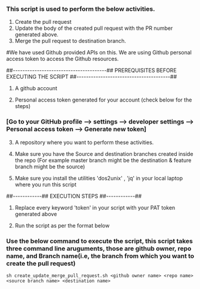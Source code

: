 ### This script is used to perform the below activities. 

1. Create the pull request
2. Update the body of the created pull request with the PR number generated above.
3. Merge the pull request to destination branch.

#We have used Github provided APIs on this.  We are using Github personal access token to access the Github resources.

##---------------------------------------##
PREREQUISITES BEFORE EXECUTING THE SCRIPT
##---------------------------------------##

1. A github account 

2. Personal access token generated for your account (check below for the steps) 

### [Go to your GitHub profile --> settings --> developer settings --> Personal access token --> Generate new token]

3. A repository where you want to perform these activities. 

4. Make sure you have the Source and destination branches created inside the repo (For example master branch might be the destination & feature branch might be the source)

5. Make sure you install the utilities 'dos2unix' , 'jq' in your local laptop where you run this script


##------------##
EXECUTION STEPS
##------------##


1. Replace every keyword 'token' in your script with your PAT token generated above

3. Run the script as per the format below


### Use the below command to execute the script, this script takes three command line aruguments, those are github owner, repo name, and Branch name(i.e, the branch from which you want to create the pull request)

` sh create_update_merge_pull_request.sh <github owner name> <repo name> <source branch name> <destination name> `

